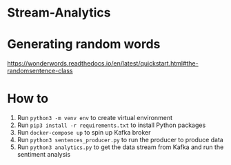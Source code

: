 # Stream-Analytics

# Generating random words
https://wonderwords.readthedocs.io/en/latest/quickstart.html#the-randomsentence-class

# How to
1. Run `python3 -m venv env` to create virtual environment
2. Run `pip3 install -r requirements.txt` to install Python packages
3. Run `docker-compose up` to spin up Kafka broker
4. Run `python3 sentences_producer.py` to run the producer to produce data
5. Run `python3 analytics.py` to get the data stream from Kafka and run the sentiment analysis
